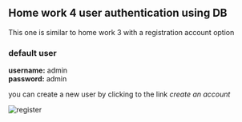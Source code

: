 ## Home work 4 user authentication using DB

This one is similar to home work 3 with a registration account option 

### default user
**username:** admin \
**password:** admin

you can create a new user by clicking to the link *create an account*

![register](https://user-images.githubusercontent.com/18096389/116702063-483abc80-a9d1-11eb-977b-cd6c1604b7df.png)


